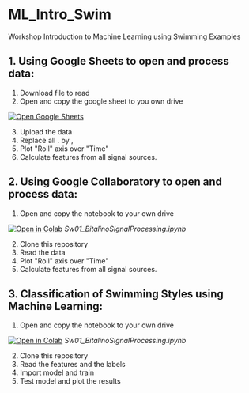 # ML_Intro_Swim
Workshop Introduction to Machine Learning using Swimming Examples 

## 1. Using Google Sheets to open and process data:

1. Download file to read
2. Open and copy the google sheet to you own drive

[![Open Google Sheets](https://img.shields.io/badge/Google%20Sheets-34A853?style=for-the-badge&logo=google-sheets&logoColor=white)](https://docs.google.com/spreadsheets/d/1yIz6kJ5t19BigsNlHxu8BjBJWgoee4vm-rpZInNG0gE/edit?usp=sharing])

3. Upload the data
4. Replace all . by , 
5. Plot "Roll" axis over "Time"
6. Calculate features from all signal sources.

## 2. Using Google Collaboratory to open and process data:

1. Open and copy the notebook to your own drive

[![Open in Colab](https://colab.research.google.com/assets/colab-badge.svg)](https://colab.research.google.com/drive/1I1_dQ8sF3dFk3nE05YFVgCND_q-7l04u?usp=sharing)
*Sw01_BitalinoSignalProcessing.ipynb*

2. Clone this repository
3. Read the data
4. Plot "Roll" axis over "Time"
5. Calculate features from all signal sources.

## 3. Classification of Swimming Styles using Machine Learning:

1. Open and copy the notebook to your own drive

[![Open in Colab](https://colab.research.google.com/assets/colab-badge.svg)](https://colab.research.google.com/drive/1I1_dQ8sF3dFk3nE05YFVgCND_q-7l04u?usp=sharing)
*Sw01_BitalinoSignalProcessing.ipynb*

2. Clone this repository
3. Read the features and the labels
4. Import model and train
5. Test model and plot the results
